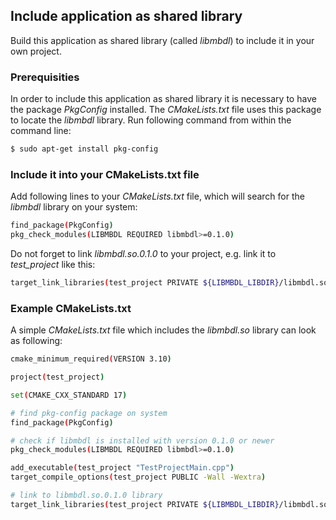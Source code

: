 ## Include application as shared library
Build this application as shared library (called _libmbdl_) to include it in your own project.

### Prerequisities
In order to include this application as shared library it is necessary to have the package _PkgConfig_ installed.
The _CMakeLists.txt_ file uses this package to locate the _libmbdl_ library. Run following command from within the command line:
```sh
$ sudo apt-get install pkg-config
```

### Include it into your CMakeLists.txt file
Add following lines to your _CMakeLists.txt_ file, which will search for the _libmbdl_ library on your system:
```sh
find_package(PkgConfig)
pkg_check_modules(LIBMBDL REQUIRED libmbdl>=0.1.0)
```

Do not forget to link _libmbdl.so.0.1.0_ to your project, e.g. link it to _test_project_ like this:
```sh
target_link_libraries(test_project PRIVATE ${LIBMBDL_LIBDIR}/libmbdl.so.${LIBMBDL_VERSION})
```

### Example CMakeLists.txt
A simple _CMakeLists.txt_ file which includes the _libmbdl.so_ library can look as following:
```sh
cmake_minimum_required(VERSION 3.10)

project(test_project)

set(CMAKE_CXX_STANDARD 17)

# find pkg-config package on system
find_package(PkgConfig)

# check if libmbdl is installed with version 0.1.0 or newer
pkg_check_modules(LIBMBDL REQUIRED libmbdl>=0.1.0)

add_executable(test_project "TestProjectMain.cpp")
target_compile_options(test_project PUBLIC -Wall -Wextra)

# link to libmbdl.so.0.1.0 library
target_link_libraries(test_project PRIVATE ${LIBMBDL_LIBDIR}/libmbdl.so.${LIBMBDL_VERSION})
```
